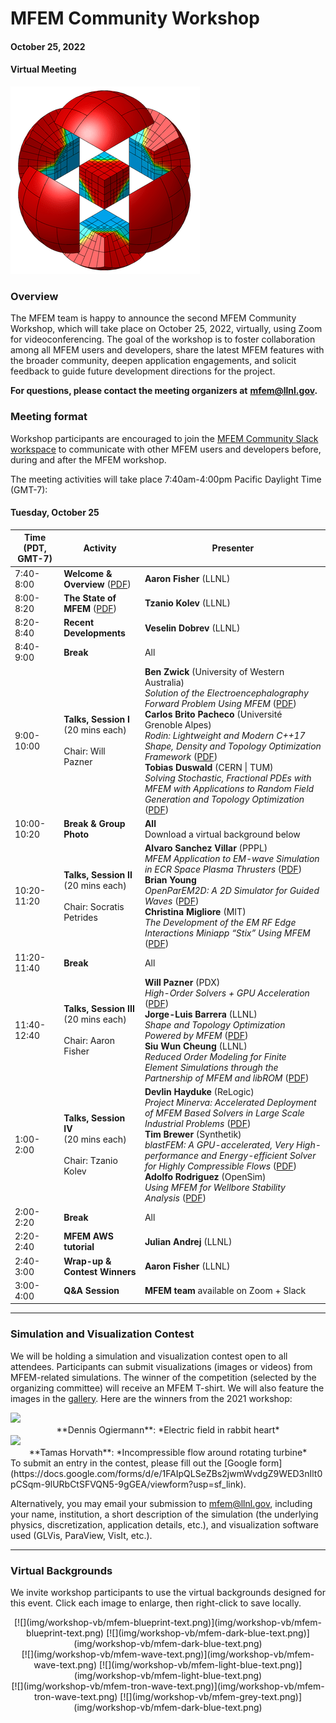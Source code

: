 # MFEM Community Workshop
#### October 25, 2022
#### Virtual Meeting

![MFEM Logo](img/logo-300.png)

### Overview

The MFEM team is happy to announce the second MFEM Community Workshop, which will
take place on October 25, 2022, virtually, using Zoom for videoconferencing.
The goal of the workshop is to foster collaboration among all MFEM users and
developers, share the latest MFEM features with the broader community, deepen
application engagements, and solicit feedback to guide future development
directions for the project.

**For questions, please contact the meeting organizers at**
**[mfem@llnl.gov](mailto:mfem@llnl.gov).**

<!--
### Registration

Registration closed on October 11th.

### Meeting format

Depending on the interest and user feedback, the meeting will include the following elements:

- Project news and development updates from the MFEM team
- An overview of the latest features in MFEM-4.4 and GLVis-4.2
- Contributed talks from application developers utilizing MFEM
- Roadmap discussion for future development
- Technical discussions in breakout rooms for Electromagnetics, Fluids, and
  Structural Mechanics applications

See also the agenda for the previous [2021](../workshop21) MFEM workshop.
-->

### Meeting format

Workshop participants are encouraged to join the
[MFEM Community Slack workspace](https://join.slack.com/t/mfemworkshop/shared_invite/zt-1hxasxnlt-erkRWQTMLmBoHUdXlB0Wfg)
to communicate with other MFEM users and developers before, during and after the
MFEM workshop.

The meeting activities will take place 7:40am-4:00pm Pacific Daylight Time (GMT-7):

#### Tuesday, October 25

| Time (PDT, GMT-7) | Activity | Presenter |
|---|---|---|
| 7:40-8:00 | **Welcome & Overview** ([PDF](pdf/workshop22/01_Fisher_MFEM_Workshop_Intro.pdf)) | **Aaron Fisher** (LLNL) |
| 8:00-8:20 | **The State of MFEM** ([PDF](pdf/workshop22/02_Kolev_State_of_MFEM.pdf)) | **Tzanio Kolev** (LLNL) |
| 8:20-8:40 | **Recent Developments** | **Veselin Dobrev** (LLNL) |
| 8:40-9:00 | **Break** | All |
| 9:00-10:00 | **Talks, Session I**<br>(20 mins each)<br><br>Chair: Will Pazner | **Ben Zwick** (University of Western Australia)<br> *Solution of the Electroencephalography Forward Problem Using MFEM* ([PDF](pdf/workshop22/04_Zwick_EEG.pdf))<br>**Carlos Brito Pacheco** (Université Grenoble Alpes)<br> *Rodin: Lightweight and Modern C++17 Shape, Density and Topology Optimization Framework* ([PDF](pdf/workshop22/05_BritoPacheco_Rodin.pdf))<br>**Tobias Duswald** (CERN \| TUM)<br> *Solving Stochastic, Fractional PDEs with MFEM with Applications to Random Field Generation and Topology Optimization* ([PDF](pdf/workshop22/06_Duswald_Fractional.pdf)) |
| 10:00-10:20 | **Break & Group Photo**| **All**<br>Download a virtual background below |
| 10:20-11:20 | **Talks, Session II**<br>(20 mins each)<br><br>Chair: Socratis Petrides | **Alvaro Sanchez Villar** (PPPL)<br> *MFEM Application to EM-wave Simulation in ECR Space Plasma Thrusters* ([PDF](pdf/workshop22/07_SanchezVillar_PlasmaThrusters.pdf))<br>**Brian Young**<br> *OpenParEM2D: A 2D Simulator for Guided Waves* ([PDF](pdf/workshop22/08_Young_OpenParEM2D.pdf))<br>**Christina Migliore** (MIT)<br> *The Development of the EM RF Edge Interactions Miniapp “Stix” Using MFEM* ([PDF](pdf/workshop22/09_Migliore_Stix.pdf))
| 11:20-11:40 | **Break** | All |
| 11:40-12:40 |  **Talks, Session III**<br>(20 mins each)<br><br>Chair: Aaron Fisher | **Will Pazner** (PDX)<br> *High-Order Solvers + GPU Acceleration* ([PDF](pdf/workshop22/10_Pazner_HO_Solvers.pdf))<br>**Jorge-Luis Barrera** (LLNL)<br> *Shape and Topology Optimization Powered by MFEM* ([PDF](pdf/workshop22/11_Barrera_Shape_Optimization.pdf))<br>**Siu Wun Cheung** (LLNL)<br> *Reduced Order Modeling for Finite Element Simulations through the Partnership of MFEM and libROM* ([PDF](pdf/workshop22/12_Cheung_libROM.pdf)) | 12:40-1:00 | **Break** | All |
| 1:00-2:00 | **Talks, Session IV**<br>(20 mins each)<br><br>Chair: Tzanio Kolev | **Devlin Hayduke** (ReLogic)<br> *Project Minerva: Accelerated Deployment of MFEM Based Solvers in Large Scale Industrial Problems* ([PDF](pdf/workshop22/13_Hayduke_ReLogic.pdf))<br> **Tim Brewer** (Synthetik)<br> *blastFEM: A GPU-accelerated, Very High-performance and Energy-efficient Solver for Highly Compressible Flows* ([PDF](pdf/workshop22/14_Brewer_blastFEM.pdf))<br> **Adolfo Rodriguez** (OpenSim)<br> *Using MFEM for Wellbore Stability Analysis* ([PDF](pdf/workshop22/15_Rodriguez_Wellbore.pdf)) |
| 2:00-2:20 | **Break** | All |
| 2:20-2:40 | **MFEM AWS tutorial** | **Julian Andrej** (LLNL) |
| 2:40-3:00 | **Wrap-up & Contest Winners** | **Aaron Fisher** (LLNL) |
| 3:00-4:00 | **Q&A Session** | **MFEM team** available on Zoom + Slack|

---

### Simulation and Visualization Contest

We will be holding a simulation and visualization contest open to all attendees.
Participants can submit visualizations (images or videos) from MFEM-related
simulations. The winner of the competition (selected by the organizing
committee) will receive an MFEM T-shirt. We will also feature the images in the
[gallery](gallery.md). Here are the winners from the 2021 workshop:

<div class="col-md-6" markdown="1">
<a href="https://mfem.org/img/gallery/workshop21/rabbit-biventricular-e_field-ogiermann.png"><img src="https://mfem.org/img/gallery/workshop21/rabbit-biventricular-e_field-ogiermann_small.png" width="250"></a>
<center>
**Dennis Ogiermann**: *Electric field in rabbit heart*
</center>
</div>

<div class="col-md-6" markdown="1">
<a href="https://mfem.org/img/gallery/workshop21/turbine.mp4"><img src="https://mfem.org/img/gallery/workshop21/turbine_small.png" width="320"></a>
<center>
**Tamas Horvath**: *Incompressible flow around rotating turbine*
</center>
</div>

<div class="col-md-12" markdown="1" style="padding-left:0;">
To submit an entry in the contest, please fill out the
[Google form](https://docs.google.com/forms/d/e/1FAIpQLSeZBs2jwmWvdgZ9WED3nIlt0pCSqm-9lURbCtSFVQN5-9gGEA/viewform?usp=sf_link).

Alternatively, you may email your submission to
[mfem@llnl.gov](mailto:mfem@llnl.gov), including your name, institution, a short
description of the simulation (the underlying physics, discretization,
application details, etc.), and visualization software used (GLVis, ParaView,
VisIt, etc.).

---

### Virtual Backgrounds

We invite workshop participants to use the virtual backgrounds designed for this event.
Click each image to enlarge, then right-click to save locally.
</div>

<center>

<div class="col-md-4"  markdown="1">
[![](img/workshop-vb/mfem-blueprint-text.png)](img/workshop-vb/mfem-blueprint-text.png)
[![](img/workshop-vb/mfem-dark-blue-text.png)](img/workshop-vb/mfem-dark-blue-text.png)
</div>

<div class="col-md-4"  markdown="1">
[![](img/workshop-vb/mfem-wave-text.png)](img/workshop-vb/mfem-wave-text.png)
[![](img/workshop-vb/mfem-light-blue-text.png)](img/workshop-vb/mfem-light-blue-text.png)
</div>

<div class="col-md-4"  markdown="1">
[![](img/workshop-vb/mfem-tron-wave-text.png)](img/workshop-vb/mfem-tron-wave-text.png)
[![](img/workshop-vb/mfem-grey-text.png)](img/workshop-vb/mfem-dark-blue-text.png)
</div>

</center>

